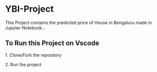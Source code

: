 # YBI-Project

This Project contains the predicted price of House in Bengaluru made in Jupyter Notebook...
<h2>To Run this Project on Vscode</h2>
<p>1. Clone/Fork the repository</p>
<p>2. Run the project</p>
